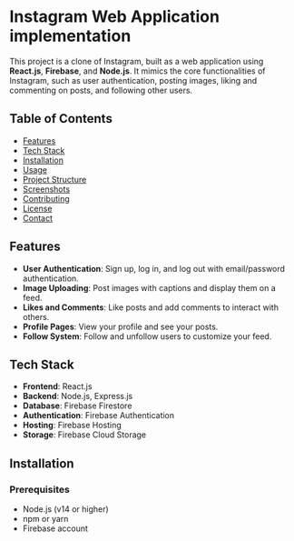 # Instagram Web Application implementation

This project is a clone of Instagram, built as a web application using **React.js**, **Firebase**, and **Node.js**. It mimics the core functionalities of Instagram, such as user authentication, posting images, liking and commenting on posts, and following other users.

## Table of Contents

- [Features](#features)
- [Tech Stack](#tech-stack)
- [Installation](#installation)
- [Usage](#usage)
- [Project Structure](#project-structure)
- [Screenshots](#screenshots)
- [Contributing](#contributing)
- [License](#license)
- [Contact](#contact)

## Features

- **User Authentication**: Sign up, log in, and log out with email/password authentication.
- **Image Uploading**: Post images with captions and display them on a feed.
- **Likes and Comments**: Like posts and add comments to interact with others.
- **Profile Pages**: View your profile and see your posts.
- **Follow System**: Follow and unfollow users to customize your feed.

## Tech Stack

- **Frontend**: React.js
- **Backend**: Node.js, Express.js
- **Database**: Firebase Firestore
- **Authentication**: Firebase Authentication
- **Hosting**: Firebase Hosting
- **Storage**: Firebase Cloud Storage

## Installation

### Prerequisites

- Node.js (v14 or higher)
- npm or yarn
- Firebase account
